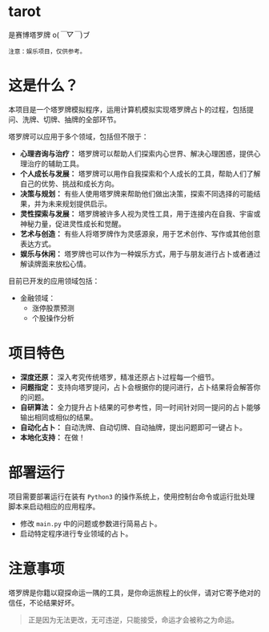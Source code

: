 
# tarot
是赛博塔罗牌 o(*￣▽￣*)ブ

    注意：娱乐项目，仅供参考。

# 这是什么？
本项目是一个塔罗牌模拟程序，运用计算机模拟实现塔罗牌占卜的过程，包括提问、洗牌、切牌、抽牌的全部环节。


塔罗牌可以应用于多个领域，包括但不限于：
- **心理咨询与治疗：** 塔罗牌可以帮助人们探索内心世界、解决心理困惑，提供心理治疗的辅助工具。
- **个人成长与发展：** 塔罗牌可以用作自我探索和个人成长的工具，帮助人们了解自己的优势、挑战和成长方向。
- **决策与规划：** 有些人使用塔罗牌来帮助他们做出决策，探索不同选择的可能结果，并为未来规划提供启示。
- **灵性探索与发展：** 塔罗牌被许多人视为灵性工具，用于连接内在自我、宇宙或神秘力量，促进灵性成长和觉醒。
- **艺术与创造：** 有些人将塔罗牌作为灵感源泉，用于艺术创作、写作或其他创意表达方式。
- **娱乐与休闲：** 塔罗牌也可以作为一种娱乐方式，用于与朋友进行占卜或者通过解读牌面来放松心情。

目前已开发的应用领域包括：
- 金融领域：
  - 涨停股票预测
  - 个股操作分析

# 项目特色
- **深度还原：** 深入考究传统塔罗，精准还原占卜过程每一个细节。
- **问题指定：** 支持向塔罗提问，占卜会根据你的提问进行，占卜结果将会解答你的问题。
- **自研算法：** 全力提升占卜结果的可参考性，同一时间针对同一提问的占卜能够输出相同或相似的结果。
- **自动化占卜：** 自动洗牌、自动切牌、自动抽牌，提出问题即可一键占卜。
- **本地化支持：** 在做！

# 部署运行
项目需要部署运行在装有 `Python3` 的操作系统上，使用控制台命令或运行批处理脚本来启动相应的应用程序。

- 修改 `main.py` 中的问题或参数进行简易占卜。
- 启动特定程序进行专业领域的占卜。

# 注意事项
塔罗牌是你籍以窥探命运一隅的工具，是你命运旅程上的伙伴，请对它寄予绝对的信任，不论结果好坏。

>正是因为无法更改，无可违逆，只能接受，命运才会被称之为命运。